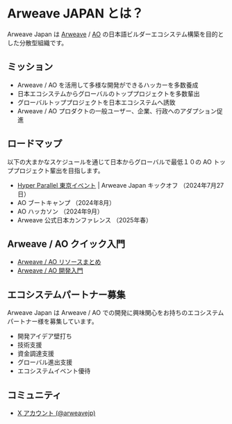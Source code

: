 # Arweave JAPAN とは？

Arweave Japan は [Arweave](https://arweave.org/) / [AO](https://ao.arweave.dev/) の日本語ビルダーエコシステム構築を目的とした分散型組織です。

## ミッション

- Arweave / AO を活用して多様な開発ができるハッカーを多数養成
- 日本エコシステムからグローバルのトッププロジェクトを多数輩出
- グローバルトッププロジェクトを日本エコシステムへ誘致
- Arweave / AO プロダクトの一般ユーザー、企業、行政へのアダプション促進

## ロードマップ

以下の大まかなスケジュールを通じて日本からグローバルで最低１０の AO トッププロジェクト輩出を目指します。

- [Hyper Parallel 東京イベント](https://lu.ma/9k7uzemx) | Arweave Japan キックオフ （2024年7月27日）
- AO ブートキャンプ （2024年8月）
- AO ハッカソン （2024年9月）
- Arweave 公式日本カンファレンス （2025年春）

## Arweave / AO クイック入門

- [Arweave / AO リソースまとめ](../docs/resources.md)
- [Arweave / AO 開発入門](../docs/quick-start.md)

## エコシステムパートナー募集

Arweave Japan は Arweave / AO での開発に興味関心をお持ちのエコシステムパートナー様を募集しています。

- 開発アイデア壁打ち
- 技術支援
- 資金調達支援
- グローバル進出支援
- エコシステムイベント優待

## コミュニティ

- [X アカウント (@arweavejp)](https://x.com/arweavejp)